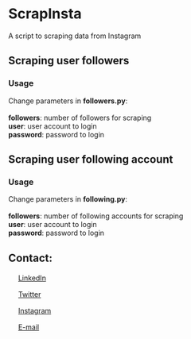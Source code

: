 # ScrapInsta
A script to scraping data from Instagram

## Scraping user followers
### Usage

Change parameters in <b>followers.py</b>:<br>
<br> <b>followers</b>: number of followers for scraping
<br> <b>user</b>: user account to login 
<br> <b>password</b>: password to login

## Scraping user following account
### Usage

Change parameters in <b>following.py</b>:<br>
<br> <b>followers</b>: number of following accounts for scraping
<br> <b>user</b>: user account to login 
<br> <b>password</b>: password to login

## Contact:  

<a href="https://www.linkedin.com/in/matheuskolln"><img src="https://icons-for-free.com/iconfiles/png/512/linked+linkedin+logo+social+icon-1320191784782940875.png" width="16"></img></a> [LinkedIn](https://www.linkedin.com/in/matheuskolln)  

<a href="https://twitter.com/matheuskolln"><img src="https://cdn2.iconfinder.com/data/icons/metro-uinvert-dock/256/Twitter_NEW.png" width="16"></img></a> [Twitter](https://twitter.com/matheuskolln)   

<a href="https://www.instagram.com/1matheus4/"><img src="https://upload.wikimedia.org/wikipedia/commons/thumb/5/58/Instagram-Icon.png/1025px-Instagram-Icon.png" width="16"></img></a> [Instagram](https://www.instagram.com/1matheus4)  

<a href="mailto:matheuzhenrik@gmail.com"><img src="https://d1nhio0ox7pgb.cloudfront.net/_img/o_collection_png/green_dark_grey/256x256/plain/mail.png" width="16"></img></a> [E-mail](mailto:matheuzhenrik@gmail.com)  
